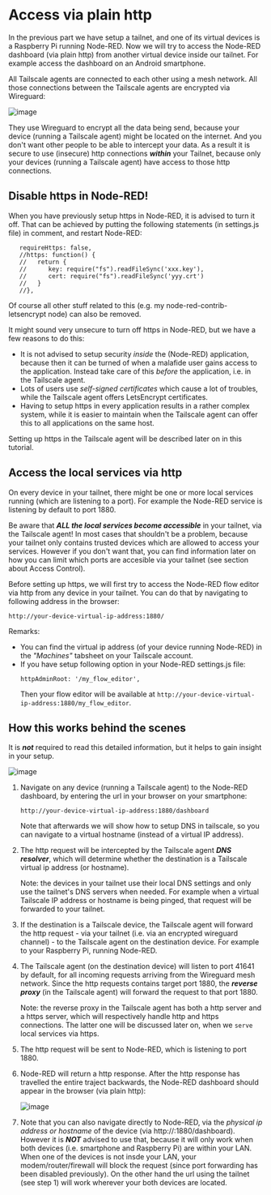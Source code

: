 # Access via plain http

In the previous part we have setup a tailnet, and one of its virtual devices is a Raspberry Pi running Node-RED.  Now we will try to access the Node-RED dashboard (via plain http) from another virtual device inside our tailnet.  For example access the dashboard on an Android smartphone.

All Tailscale agents are connected to each other using a mesh network.  All those connections between the Tailscale agents are encrypted via Wireguard:

![image](https://github.com/user-attachments/assets/8bc42906-bfaa-4f15-868a-17a04256718a)

They use Wireguard to encrypt all the data being send, because your device (running a Tailscale agent) might be located on the internet.  And you don't want other people to be able to intercept your data.  As a result it is secure to use (insecure) http connections ***within*** your Tailnet, because only your devices (running a Tailscale agent) have access to those http connections.

## Disable https in Node-RED!
When you have previously setup https in Node-RED, it is advised to turn it off.  That can be achieved by putting the following statements (in settings.js file) in comment, and restart Node-RED:
```
   requireHttps: false,
   //https: function() {
   //   return {
   //      key: require("fs").readFileSync('xxx.key'),
   //      cert: require("fs").readFileSync('yyy.crt')
   //   }
   //},
```
Of course all other stuff related to this (e.g. my node-red-contrib-letsencrypt node) can also be removed.

It might sound very unsecure to turn off https in Node-RED, but we have a few reasons to do this:
+ It is not advised to setup security *inside* the (Node-RED) application, because then it can be turned of when a malafide user gains access to the application.  Instead take care of this *before* the application, i.e. in the Tailscale agent.
+ Lots of users use *self-signed certificates* which cause a lot of troubles, while the Tailscale agent offers LetsEncrypt certificates.
+ Having to setup https in every application results in a rather complex system, while it is easier to maintain when the Tailscale agent can offer this to all applications on the same host.

Setting up https in the Tailscale agent will be described later on in this tutorial.

## Access the local services via http
On every device in your tailnet, there might be one or more local services running (which are listening to a port).  For example the Node-RED service is listening by default to port 1880.

Be aware that ***ALL the local services become accessible*** in your tailnet, via the Tailscale agent!  In most cases that shouldn't be a problem, because your tailnet only contains trusted devices which are allowed to access your services.  However if you don't want that, you can find information later on how you can limit which ports are accesible via your tailnet (see section about Access Control).

Before setting up https, we will first try to access the Node-RED flow editor via http from any device in your tailnet.  You can do that by navigating to following address in the browser:
```
http://your-device-virtual-ip-address:1880/
```

Remarks:
+ You can find the virtual ip address (of your device running Node-RED) in the *"Machines"* tabsheet on your Tailscale account.
+ If you have setup following option in your Node-RED settings.js file:
   ```
   httpAdminRoot: '/my_flow_editor',
   ```
   Then your flow editor will be available at `http://your-device-virtual-ip-address:1880/my_flow_editor`.

## How this works behind the scenes
It is ***not*** required to read this detailed information, but it helps to gain insight in your setup.

![image](https://github.com/user-attachments/assets/94ce55a6-03f6-4be5-a027-a2a69204d443)

1. Navigate on any device (running a Tailscale agent) to the Node-RED dashboard, by entering the url in your browser on your smartphone:

   `http://your-device-virtual-ip-address:1880/dashboard`

   Note that afterwards we will show how to setup DNS in tailscale, so you can navigate to a virtual hostname (instead of a virtual IP address).
2. The http request will be intercepted by the Tailscale agent ***DNS resolver***, which will determine whether the destination is a Tailscale virtual ip address (or hostname).
   
   Note: the devices in your tailnet use their local DNS settings and only use the tailnet's DNS servers when needed.  For example when a virtual Tailscale IP address or hostname is being pinged, that request will be forwarded to your tailnet.
3. If the destination is a Tailscale device, the Tailscale agent will forward the http request - via your tailnet (i.e. via an encrypted wireguard channel) - to the Tailscale agent on the destination device.  For example to your Raspberry Pi, running Node-RED.
4. The Tailscale agent (on the destination device) will listen to port 41641 by default, for all incoming requests arriving from the Wireguard mesh network.  Since the http requests contains target port 1880, the ***reverse proxy*** (in the Tailscale agent) will forward the request to that port 1880.
   
   Note: the reverse proxy in the Tailscale agent has both a http server and a https server, which will respectively handle http and https connections.  The latter one will be discussed later on, when we `serve` local services via https.
5. The http request will be sent to Node-RED, which is listening to port 1880.
6. Node-RED will return a http response. After the http response has travelled the entire traject backwards, the Node-RED dashboard should appear in the browser (via plain http):

   ![image](https://github.com/user-attachments/assets/df585c26-46a8-421a-a2b7-183733f560fd)

7. Note that you can also navigate directly to Node-RED, via the *physical ip address or hostname* of the device (via http://<your-physical-device-ip-address>:1880/dashboard).  However it is ***NOT*** advised to use that, because it will only work when both devices (i.e. smartphone and Raspberry Pi) are within your LAN.  When one of the devices is not insde your LAN, your modem/router/firewall will block the request (since port forwarding has been disabled previously).  On the other hand the url using the tailnet (see step 1) will work wherever your both devices are located.
